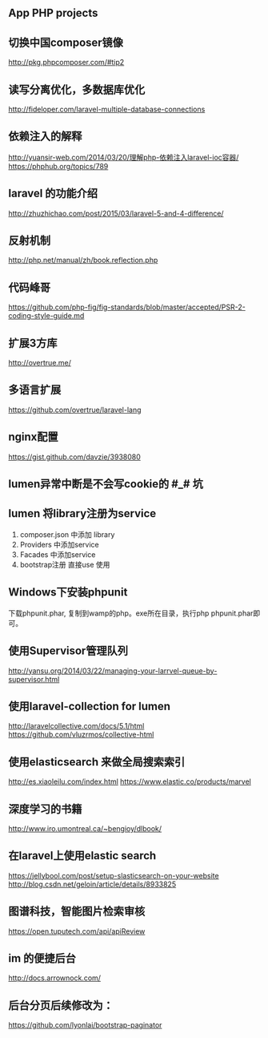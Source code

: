 ## App PHP projects 

## 切换中国composer镜像
http://pkg.phpcomposer.com/#tip2

## 读写分离优化，多数据库优化
http://fideloper.com/laravel-multiple-database-connections

## 依赖注入的解释
http://yuansir-web.com/2014/03/20/理解php-依赖注入laravel-ioc容器/
https://phphub.org/topics/789

## laravel 的功能介绍
http://zhuzhichao.com/post/2015/03/laravel-5-and-4-difference/

## 反射机制
http://php.net/manual/zh/book.reflection.php

## 代码峰哥
https://github.com/php-fig/fig-standards/blob/master/accepted/PSR-2-coding-style-guide.md

## 扩展3方库
http://overtrue.me/

## 多语言扩展
https://github.com/overtrue/laravel-lang

## nginx配置
https://gist.github.com/davzie/3938080

## lumen异常中断是不会写cookie的 #_# 坑

## lumen 将library注册为service
1. composer.json 中添加 library
2. Providers 中添加service
3. Facades 中添加service
4. bootstrap注册 直接use 使用


## Windows下安装phpunit

下载phpunit.phar, 复制到wamp的php。exe所在目录，执行php phpunit.phar即可。


## 使用Supervisor管理队列
http://yansu.org/2014/03/22/managing-your-larrvel-queue-by-supervisor.html

## 使用laravel-collection for lumen
http://laravelcollective.com/docs/5.1/html
https://github.com/vluzrmos/collective-html

## 使用elasticsearch 来做全局搜索索引
http://es.xiaoleilu.com/index.html
https://www.elastic.co/products/marvel

## 深度学习的书籍
http://www.iro.umontreal.ca/~bengioy/dlbook/


## 在laravel上使用elastic search
https://jellybool.com/post/setup-slasticsearch-on-your-website
http://blog.csdn.net/geloin/article/details/8933825

## 图谱科技，智能图片检索审核
https://open.tuputech.com/api/apiReview

## im 的便捷后台
http://docs.arrownock.com/

## 后台分页后续修改为：
https://github.com/lyonlai/bootstrap-paginator
